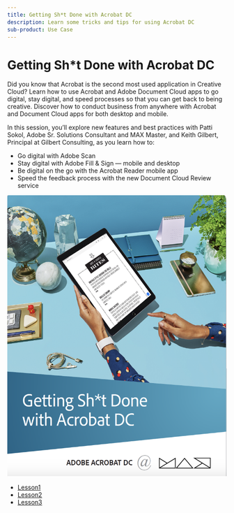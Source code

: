```yaml
---
title: Getting Sh*t Done with Acrobat DC
description: Learn some tricks and tips for using Acrobat DC
sub-product: Use Case
---
```


# Getting Sh*t Done with Acrobat DC

Did you know that Acrobat is the second most used application in Creative Cloud? Learn how to use Acrobat and Adobe Document Cloud apps to go digital, stay digital, and speed processes so that you can get back to being creative. Discover how to conduct business from anywhere with Acrobat and Document Cloud apps for both desktop and mobile.

In this session, you’ll explore new features and best practices with Patti Sokol, Adobe Sr. Solutions Consultant and MAX Master, and Keith Gilbert, Principal at Gilbert Consulting, as you learn how to:
	
* Go digital with Adobe Scan
* Stay digital with Adobe Fill & Sign — mobile and desktop
* Be digital on the go with the Acrobat Reader mobile app
* Speed the feedback process with the new Document Cloud Review service

[![image](assets/fullfirstpage.png)](assets/GSD_2019_Handout.pdf)


* [Lesson1](assets/01_Review.zip)
* [Lesson2](assets/02_SendTrack.zip)
* [Lesson3](assets/03_FillSignScan.zip)

